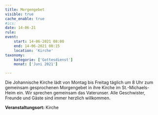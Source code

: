 ```yaml
---
title: Morgengebet
visible: true
cache_enable: true
#ics: 
date: 14-06-21
rule: 
event:
	start: 14-06-2021 08:00
	end: 14-06-2021 08:15
	location: 'Kirche'
taxonomy:
	kategorie: ['Gottesdienst']
	monat: ['Juni 2021']

---
```

Die Johannische Kirche lädt von Montag bis Freitag täglich um 8 Uhr zum gemeinsam gesprochenen Morgengebet in ihre Kirche im St.-Michaels-Heim ein. Wir sprechen gemeinsam das Vaterunser. Alle Geschwister, Freunde und Gäste sind immer herzlich willkommen.



**Veranstaltungsort:** Kirche

